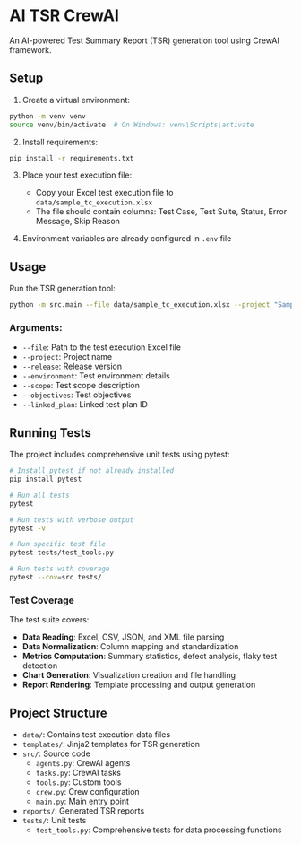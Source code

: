 # AI TSR CrewAI

An AI-powered Test Summary Report (TSR) generation tool using CrewAI framework.

## Setup

1. Create a virtual environment:
```bash
python -m venv venv
source venv/bin/activate  # On Windows: venv\Scripts\activate
```

2. Install requirements:
```bash
pip install -r requirements.txt
```

3. Place your test execution file:
   - Copy your Excel test execution file to `data/sample_tc_execution.xlsx`
   - The file should contain columns: Test Case, Test Suite, Status, Error Message, Skip Reason

4. Environment variables are already configured in `.env` file

## Usage

Run the TSR generation tool:

```bash
python -m src.main --file data/sample_tc_execution.xlsx --project "SampleProject" --release "R1.0.3" --environment "Windows 11, Chrome 126" --scope "Login, Checkout, Profile, Orders" --objectives "Functional + Regression" --linked_plan "TP-001"
```

### Arguments:
- `--file`: Path to the test execution Excel file
- `--project`: Project name
- `--release`: Release version
- `--environment`: Test environment details
- `--scope`: Test scope description
- `--objectives`: Test objectives
- `--linked_plan`: Linked test plan ID

## Running Tests

The project includes comprehensive unit tests using pytest:

```bash
# Install pytest if not already installed
pip install pytest

# Run all tests
pytest

# Run tests with verbose output
pytest -v

# Run specific test file
pytest tests/test_tools.py

# Run tests with coverage
pytest --cov=src tests/
```

### Test Coverage

The test suite covers:
- **Data Reading**: Excel, CSV, JSON, and XML file parsing
- **Data Normalization**: Column mapping and standardization
- **Metrics Computation**: Summary statistics, defect analysis, flaky test detection
- **Chart Generation**: Visualization creation and file handling
- **Report Rendering**: Template processing and output generation

## Project Structure

- `data/`: Contains test execution data files
- `templates/`: Jinja2 templates for TSR generation
- `src/`: Source code
  - `agents.py`: CrewAI agents
  - `tasks.py`: CrewAI tasks
  - `tools.py`: Custom tools
  - `crew.py`: Crew configuration
  - `main.py`: Main entry point
- `reports/`: Generated TSR reports
- `tests/`: Unit tests
  - `test_tools.py`: Comprehensive tests for data processing functions